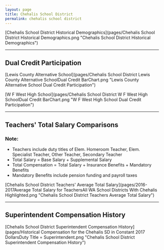 ```yaml
---
layout: page
title: Chehalis School District
permalink: chehalis school district
---
```



[Chehalis School District Historical Demographics](pages/Chehalis School District Historical Demographics.png "Chehalis School District Historical Demographics")

___

## Dual Credit Participation

[Lewis County Alternative School](pages/Chehalis School District Lewis County Alternative SchoolDual Credit BarChart.png "Lewis County Alternative School Dual Credit Participation")

[W F West High School](pages/Chehalis School District W F West High SchoolDual Credit BarChart.png "W F West High School Dual Credit Participation")


___

## Teachers' Total Salary Comparisons
### Note:
- Teachers include duty titles of Elem. Homeroom Teacher, Elem. Specialist Teacher, Other Teacher, Secondary Teacher
- Total Salary = Base Salary + Supplemental Salary
- Total Compensation = Total Salary + Insurance Benefits + Mandatory Benefits
- Mandatory Benefits include pension funding and payroll taxes

[Chehalis School District Teachers' Average Total Salary](pages/2016-2017Average Total Salary for TeachersAll WA School Districts With Chehalis Highlighted.png "Chehalis School District Teachers Average Total Salary")


___

## Superintendent Compensation History

[Chehalis School District Superintendent Compensation History](pages/Historical Compensation for the Chehalis SD in Constant 2017 DollarsDuty Title = Superintendent.png "Chehalis School District Superintendent Compensation History")

